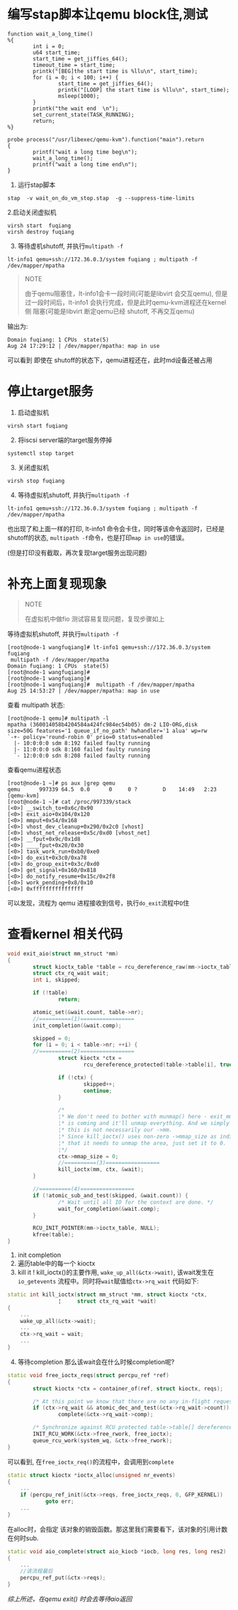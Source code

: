 # 编写stap脚本让qemu block住,测试
```
function wait_a_long_time()
%{
        int i = 0;
        u64 start_time;
        start_time = get_jiffies_64();
        timeout_time = start_time;
        printk("[BEG]the start time is %llu\n", start_time);
        for (i = 0; i < 100; i++) {
                start_time = get_jiffies_64();
                printk("[LOOP] the start time is %llu\n", start_time);
                msleep(1000);
        }
        printk("the wait end  \n");
        set_current_state(TASK_RUNNING);
        return;
%}

probe process("/usr/libexec/qemu-kvm").function("main").return
{
        printf("wait a long time beg\n");
        wait_a_long_time();
        printf("wait a long time end\n");
}
```
1. 运行stap脚本
```
stap  -v wait_on_do_vm_stop.stap  -g --suppress-time-limits
```

2.启动关闭虚拟机
```
virsh start  fuqiang
virsh destroy fuqiang
```

3. 等待虚机shutoff, 并执行`multipath -f`
```
lt-info1 qemu+ssh://172.36.0.3/system fuqiang ; multipath -f /dev/mapper/mpatha
```
> NOTE
>
> 由于qemu阻塞住，lt-info1会卡一段时间(可能是libvirt 会交互qemu),
> 但是过一段时间后，lt-info1 会执行完成，但是此时qemu-kvm进程还在kernel侧
> 阻塞(可能是libvirt 断定qemu已经 shutoff, 不再交互qemu)

输出为:
```
Domain fuqiang: 1 CPUs  state(5)
Aug 24 17:29:12 | /dev/mapper/mpatha: map in use
```
可以看到 即使在 shutoff的状态下，qemu进程还在，此时md设备还被占用

# 停止target服务
1. 启动虚拟机
```
virsh start fuqiang
```
2.  将iscsi server端的target服务停掉
```
systemctl stop target
```
3. 关闭虚拟机
```
virsh stop fuqiang
```
4. 等待虚拟机shutoff, 并执行`multipath -f `
```
lt-info1 qemu+ssh://172.36.0.3/system fuqiang ; multipath -f /dev/mapper/mpatha
```
也出现了和上面一样的打印, lt-info1 命令会卡住，同时等该命令返回时，已经是shutoff的状态,
`multipath -f`命令，也是打印`map in use`的错误。

(但是打印没有截取，再次复现target服务出现问题)

# 补充上面复现现象
> NOTE
>
> 在虚拟机中做fio 测试容易复现问题，复现步骤如上

等待虚拟机shutoff, 并执行`multipath -f`
```
[root@node-1 wangfuqiang]# lt-info1 qemu+ssh://172.36.0.3/system fuqiang
 multipath -f /dev/mapper/mpatha
Domain fuqiang: 1 CPUs  state(5)
[root@node-1 wangfuqiang]#
[root@node-1 wangfuqiang]#
[root@node-1 wangfuqiang]#  multipath -f /dev/mapper/mpatha
Aug 25 14:53:27 | /dev/mapper/mpatha: map in use
```

查看 multipath 状态:
```
[root@node-1 qemu]# multipath -l
mpatha (360014058b4204584a424fc984ec54b05) dm-2 LIO-ORG,disk
size=50G features='1 queue_if_no_path' hwhandler='1 alua' wp=rw
`-+- policy='round-robin 0' prio=0 status=enabled
  |- 10:0:0:0 sdm 8:192 failed faulty running
  |- 11:0:0:0 sdk 8:160 failed faulty running
  `- 12:0:0:0 sdn 8:208 failed faulty running
```
查看qemu进程状态
```
[root@node-1 ~]# ps aux |grep qemu
qemu      997339 64.5  0.0      0     0 ?        D    14:49   2:23 [qemu-kvm]
[root@node-1 ~]# cat /proc/997339/stack
[<0>] __switch_to+0x6c/0x90
[<0>] exit_aio+0x104/0x120
[<0>] mmput+0x54/0x168
[<0>] vhost_dev_cleanup+0x290/0x2c0 [vhost]
[<0>] vhost_net_release+0x5c/0xd0 [vhost_net]
[<0>] __fput+0x9c/0x1d8
[<0>] ____fput+0x20/0x30
[<0>] task_work_run+0xb0/0xe0
[<0>] do_exit+0x3c0/0xa78
[<0>] do_group_exit+0x3c/0xd0
[<0>] get_signal+0x160/0x818
[<0>] do_notify_resume+0x15c/0x2f8
[<0>] work_pending+0x8/0x10
[<0>] 0xffffffffffffffff
```
可以发现，流程为 qemu 进程接收到信号，执行`do_exit`流程中`D`住

# 查看kernel 相关代码
```cpp
void exit_aio(struct mm_struct *mm)
{
        struct kioctx_table *table = rcu_dereference_raw(mm->ioctx_table);
        struct ctx_rq_wait wait;
        int i, skipped;

        if (!table)
                return;

        atomic_set(&wait.count, table->nr);
        //==========(1)=================
        init_completion(&wait.comp);

        skipped = 0;
        for (i = 0; i < table->nr; ++i) {
        //==========(2)=================
                struct kioctx *ctx =
                        rcu_dereference_protected(table->table[i], true);

                if (!ctx) {
                        skipped++;
                        continue;
                }

                /*
                ¦* We don't need to bother with munmap() here - exit_mmap(mm)
                ¦* is coming and it'll unmap everything. And we simply can't,
                ¦* this is not necessarily our ->mm.
                ¦* Since kill_ioctx() uses non-zero ->mmap_size as indicator
                ¦* that it needs to unmap the area, just set it to 0.
                ¦*/
                ctx->mmap_size = 0;
                //==========(3)=================
                kill_ioctx(mm, ctx, &wait);
        }                                                                            

        //==========(4)=================
        if (!atomic_sub_and_test(skipped, &wait.count)) {
                /* Wait until all IO for the context are done. */
                wait_for_completion(&wait.comp);
        }

        RCU_INIT_POINTER(mm->ioctx_table, NULL);
        kfree(table);
}
```

1. init completion
2. 遍历table中的每一个 kioctx
3. kill it ! kill_ioctx()的主要作用, `wake_up_all(&ctx->wait)`, 
该wait发生在`io_getevents` 流程中。同时将`wait`赋值给`ctx->rq_wait`
代码如下:
```cpp
static int kill_ioctx(struct mm_struct *mm, struct kioctx *ctx,
                ¦     struct ctx_rq_wait *wait)
{
    ...
    wake_up_all(&ctx->wait);
    ...
    ctx->rq_wait = wait;
    ...
}
```
4. 等待completion
那么该wait会在什么时候completion呢? 
```cpp
static void free_ioctx_reqs(struct percpu_ref *ref)
{
        struct kioctx *ctx = container_of(ref, struct kioctx, reqs);

        /* At this point we know that there are no any in-flight requests */
        if (ctx->rq_wait && atomic_dec_and_test(&ctx->rq_wait->count))
                complete(&ctx->rq_wait->comp);

        /* Synchronize against RCU protected table->table[] dereferences */
        INIT_RCU_WORK(&ctx->free_rwork, free_ioctx);
        queue_rcu_work(system_wq, &ctx->free_rwork);
}
```
可以看到, 在`free_ioctx_req()`的流程中，会调用到`complete`
```cpp
static struct kioctx *ioctx_alloc(unsigned nr_events)
{
    ...
    if (percpu_ref_init(&ctx->reqs, free_ioctx_reqs, 0, GFP_KERNEL))
            goto err;
    ...
}
```
在alloc时，会指定 该对象的销毁函数。那这里我们需要看下，该对象的引用计数
在何时sub.
```cpp
static void aio_complete(struct aio_kiocb *iocb, long res, long res2)
{
    ...
    //该流程最后
    percpu_ref_put(&ctx->reqs);
}
```

*综上所述，在qemu exit() 时会去等待aio返回*

